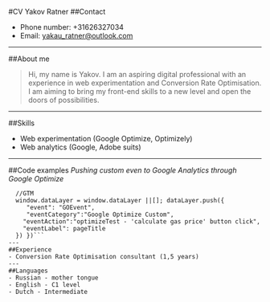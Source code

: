 #CV Yakov Ratner
##Contact
- Phone number: +31626327034
- Email: yakau_ratner@outlook.com
---
##About me
>Hi, my name is Yakov. I am an aspiring digital professional with an experience in web experimentation and Conversion Rate Optimisation. I am aiming to bring my front-end skills to a new level and open the doors of possibilities.
---
##Skills
- Web experimentation (Google Optimize, Optimizely)
- Web analytics (Google, Adobe suits)
---
##Code examples
*Pushing custom even to Google Analytics through Google Optimize*
```clickableElement.addEventListener('click', ()=>{
  //GTM
  window.dataLayer = window.dataLayer ||[]; dataLayer.push({
     "event": "GOEvent",                       
     "eventCategory":"Google Optimize Custom", 
  	"eventAction":"optimizeTest - 'calculate gas price' button click",           
    "eventLabel": pageTitle      
  }) })```
---
##Experience
- Conversion Rate Optimisation consultant (1,5 years)
---
##Languages
- Russian - mother tongue
- English - C1 level
- Dutch - Intermediate